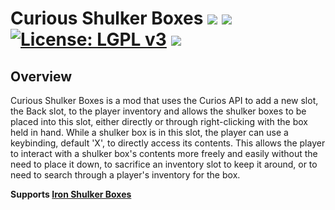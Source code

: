 # Curious Shulker Boxes [![](http://cf.way2muchnoise.eu/versions/curious-shulker-boxes.svg)](https://www.curseforge.com/minecraft/mc-mods/curious-shulker-boxes) [![](http://cf.way2muchnoise.eu/short_curious-shulker-boxes_downloads.svg)](https://www.curseforge.com/minecraft/mc-mods/curious-shulker-boxes/files) [![License: LGPL v3](https://img.shields.io/badge/License-LGPL%20v3-blue.svg?&style=flat-square)](https://www.gnu.org/licenses/lgpl-3.0) [![](https://img.shields.io/discord/500852157503766538.svg?color=green&label=Discord&style=flat-square)](https://discord.gg/JWgrdwt)

## Overview

Curious Shulker Boxes is a mod that uses the Curios API to add a new slot, the Back slot, to the player inventory and allows the shulker boxes to be placed into this slot, either directly or through right-clicking with the box held in hand. While a shulker box is in this slot, the player can use a keybinding, default 'X', to directly access its contents. This allows the player to interact with a shulker box's contents more freely and easily without the need to place it down, to sacrifice an inventory slot to keep it around, or to need to search through a player's inventory for the box.

**Supports [Iron Shulker Boxes](https://www.curseforge.com/minecraft/mc-mods/iron-shulker-boxes)**